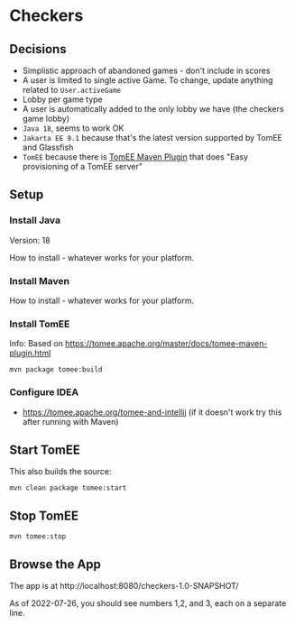 # Checkers

## Decisions

* Simplistic approach of abandoned games - don't include in scores
* A user is limited to single active Game. To change, update anything related to `User.activeGame`
* Lobby per game type
* A user is automatically added to the only lobby we have (the checkers game lobby)
* `Java 18`, seems to work OK
* `Jakarta EE 9.1` because that's the latest version supported by TomEE and Glassfish
* `TomEE` because there is [TomEE Maven Plugin](https://tomee.apache.org/tomee-maven-plugin.html) that does "Easy provisioning of a TomEE server"


## Setup

### Install Java

Version: 18

How to install - whatever works for your platform.

### Install Maven

How to install - whatever works for your platform.

### Install TomEE

Info: Based on https://tomee.apache.org/master/docs/tomee-maven-plugin.html

    mvn package tomee:build

### Configure IDEA

* https://tomee.apache.org/tomee-and-intellij (if it doesn't work try this after running with Maven)

## Start TomEE

This also builds the source:

    mvn clean package tomee:start

## Stop TomEE

    mvn tomee:stop

## Browse the App

The app is at http://localhost:8080/checkers-1.0-SNAPSHOT/

As of 2022-07-26, you should see numbers 1,2, and 3, each on a separate line.
